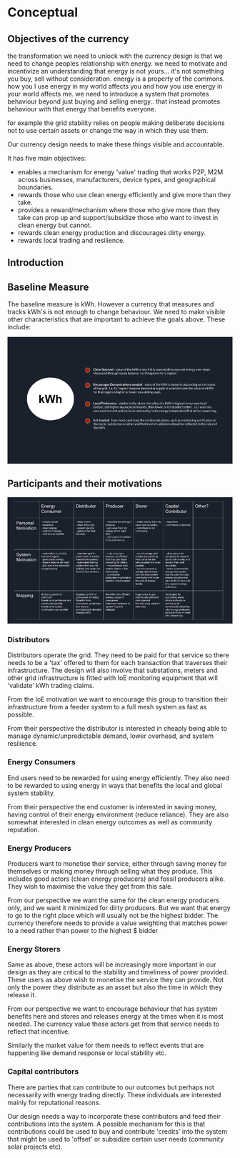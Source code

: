 # Conceptual

## Objectives of the currency
the transformation we need to unlock with the currency design is that we need to change peoples relationship with energy.
we need to motivate and incentivize an understanding that energy is not yours... it's not something you buy, sell without consideration.
energy is a property of the commons.
how you I use energy in my world affects you and how you use energy in your world affects me.
we need to introduce a system that promotes behaviour beyond just buying and selling energy.. that instead promotes behaviour with that energy that benefits everyone.

for example the grid stability relies on people making deliberate decisions not to use certain assets or change the way in which they use them.

Our currency design needs to make these things visible and accountable.

It has five main objectives:
- enables a mechanism for energy 'value' trading that works P2P, M2M across businesses, manufacturers, device types, and geographical boundaries.
- rewards those who use clean energy efficiently and give more than they take.
- provides a reward/mechanism where those who give more than they take can prop up and support/subsidize those who want to invest in clean energy but cannot.
- rewards clean energy production and discourages dirty energy.
- rewards local trading and resilience.

## Introduction

## Baseline Measure
The baseline measure is kWh.  However a currency that measures and tracks kWh's is not enough to change behaviour.
We need to make visible other characteristics that are important to achieve the goals above.
These include:

![Not all kWh are the same](kWh.png)

## Participants and their motivations

![Participants and their motivations](participants.png)
### Distributors
Distributors operate the grid.  They need to be paid for that service so there needs to be a 'tax' offered to them for each transaction that traverses their infrastructure.
The design will also involve that substations, meters and other grid infrastructure is fitted with IoE monitoring equipment that will 'validate' kWh trading claims.

From the IoE motivation we want to encourage this group to transition their infrastructure from a feeder system to a full mesh system as fast as possible.

From their perspective the distributor is interested in cheaply being able to manage dynamic/unpredictable demand, lower overhead, and system resilience.

### Energy Consumers
End users need to be rewarded for using energy efficiently.  They also need to be rewarded to using energy in ways that benefits the local and global system stability.

From their perspective the end customer is interested in saving money, having control of their energy environment (reduce reliance).  They are also somewhat interested in clean energy outcomes as well as community reputation.

### Energy Producers
Producers want to monetise their service, either through saving money for themselves or making money through selling what they produce.
This includes good actors (clean energy producers) and fossil producers alike.  They wish to maximise the value they get from this sale.

From our perspective we want the same for the clean energy producers only, and we want it minimized for dirty producers.   But we want that energy to go to the right place which will usually not be the highest bidder.
The currency therefore needs to provide a value weighting that matches power to a need rather than power to the highest $ bidder

### Energy Storers
Same as above, these actors will be increasingly more important in our design as they are critical to the stability and timeliness of power provided.
These users as above wish to monetise the service they can provide.  Not only the power they distribute as an asset but also the time in which they release it.

From our perspective we want to encourage behaviour that has system benefits here and stores and releases energy at the times when it is most needed.  The currency value these actors get from that service needs to reflect that incentive.

Similarly the market value for them needs to reflect events that are happening like demand response or local stability etc.

### Capital contributors
There are parties that can contribute to our outcomes but perhaps not necessarily with energy trading directly.
These individuals are interested mainly for reputational reasons.

Our design needs a way to incorporate these contributors and feed their contributions into the system.
A possible mechanism for this is that contributions could be used to buy and contribute 'credits' into the system that might be used to 'offset' or subsidize certain user needs (community solar projects etc).
